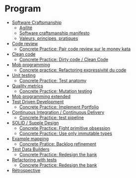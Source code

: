 # Program

- [Software Craftsmanship](https://pitchart.github.io/dawin-software-craftsmanship/#/1) 
  - [Agilité](https://pitchart.github.io/dawin-software-craftsmanship/#/1/3)
  - [Software craftsmanship manifesto](https://pitchart.github.io/dawin-software-craftsmanship/#/1/8)
  - [Valeurs, principes, pratiques](https://pitchart.github.io/dawin-software-craftsmanship/#/1/10)
- [Code review](https://pitchart.github.io/dawin-software-craftsmanship/#/2/7)
  - [Concrete Practice: Pair code review sur le money kata](./step-by-step/01-code-review.md)
- [Clean code](https://pitchart.github.io/dawin-software-craftsmanship/#/4)
  - [Concrete Practice: Dirty code / Clean Code](./step-by-step/02-dirty-code-clean-code.md)
- [Mob programming](https://pitchart.github.io/dawin-software-craftsmanship/#/2/4)
  - [Concrete practice: Refactoring expressivité du code](./step-by-step/03-expressive-code.md)
- [Unit testing](https://pitchart.github.io/dawin-software-craftsmanship/#/3)
  - [Concrete Practice: Test anatomy](./step-by-step/04-test-anatomy.md)
- [Quality metrics](https://pitchart.github.io/dawin-software-craftsmanship/#/4/6)
  - [Concrete Practice: Mutation testing](./step-by-step/05-mutation-testing.md)
- [Mob programming extended](https://pitchart.github.io/dawin-software-craftsmanship/#/2/6)
- [Test Driven Development](https://pitchart.github.io/dawin-software-craftsmanship/#/3/9)
  - [Concrete Practice: Implement Portfolio](./step-by-step/06-test-driven-development.md)
- [Continuous Integration / Continuous Delivery](https://pitchart.github.io/dawin-software-craftsmanship/#/2/8)
  - [Concrete Practice: test pipeline](./step-by-step/07-continuous-integration.md)
- [SOLID / Supple Design](https://pitchart.github.io/dawin-software-craftsmanship/#/4/17)
  - [Concrete Practice: Fight primitive obsession](./step-by-step/08-fight-primitive-obsession.md)
  - [Concrete Practice: Use only immutable types](./step-by-step/09-immutable-types.md)
- [Example mapping]()
  - [Concrete Pratice: Backlog refinement](./step-by-step/10-example-mapping.md)
- [Test Data Builders]()
  - [Concrete Practice: Redesign the bank](./step-by-step/11-implement-test-data-builder.md)
- [Refactoring with tests]()
  - [Concrete Practice: Redesign the bank](./step-by-step/12-redesign-the-bank.md)
- [Rétrospective](./step-by-step/13-agile-retrospective.md)
